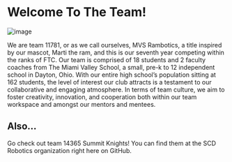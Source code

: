 # Welcome To The Team!

![image](images/Logo.png)

We are team 11781, or as we call ourselves, MVS Rambotics, a title inspired by our mascot, Marti the ram, and this is our seventh year competing within the ranks of FTC. Our team is comprised of 18 students and 2 faculty coaches from The Miami Valley School, a small, pre-k to 12 independent school in Dayton, Ohio. With our entire high school’s population sitting at 162 students, the level of interest our club attracts is a testament to our collaborative and engaging atmosphere. In terms of team culture, we aim to foster creativity, innovation, and cooperation both within our team workspace and amongst our mentors and mentees.

## Also...

Go check out team 14365 Summit Knights! You can find them at the SCD Robotics organization right here on GitHub.
